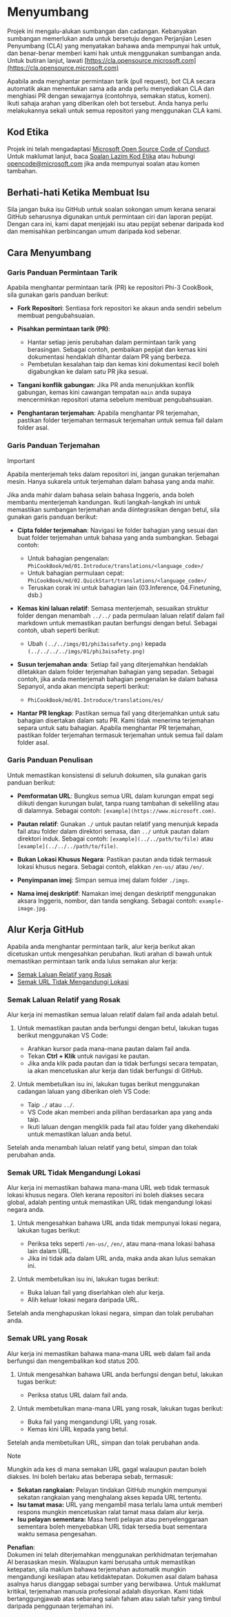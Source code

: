 # Menyumbang

Projek ini mengalu-alukan sumbangan dan cadangan. Kebanyakan sumbangan memerlukan anda untuk bersetuju dengan Perjanjian Lesen Penyumbang (CLA) yang menyatakan bahawa anda mempunyai hak untuk, dan benar-benar memberi kami hak untuk menggunakan sumbangan anda. Untuk butiran lanjut, lawati [https://cla.opensource.microsoft.com](https://cla.opensource.microsoft.com)

Apabila anda menghantar permintaan tarik (pull request), bot CLA secara automatik akan menentukan sama ada anda perlu menyediakan CLA dan menghiasi PR dengan sewajarnya (contohnya, semakan status, komen). Ikuti sahaja arahan yang diberikan oleh bot tersebut. Anda hanya perlu melakukannya sekali untuk semua repositori yang menggunakan CLA kami.

## Kod Etika

Projek ini telah mengadaptasi [Microsoft Open Source Code of Conduct](https://opensource.microsoft.com/codeofconduct/).  
Untuk maklumat lanjut, baca [Soalan Lazim Kod Etika](https://opensource.microsoft.com/codeofconduct/faq/) atau hubungi [opencode@microsoft.com](mailto:opencode@microsoft.com) jika anda mempunyai soalan atau komen tambahan.

## Berhati-hati Ketika Membuat Isu

Sila jangan buka isu GitHub untuk soalan sokongan umum kerana senarai GitHub seharusnya digunakan untuk permintaan ciri dan laporan pepijat. Dengan cara ini, kami dapat menjejaki isu atau pepijat sebenar daripada kod dan memisahkan perbincangan umum daripada kod sebenar.

## Cara Menyumbang

### Garis Panduan Permintaan Tarik

Apabila menghantar permintaan tarik (PR) ke repositori Phi-3 CookBook, sila gunakan garis panduan berikut:

- **Fork Repositori**: Sentiasa fork repositori ke akaun anda sendiri sebelum membuat pengubahsuaian.

- **Pisahkan permintaan tarik (PR)**:
  - Hantar setiap jenis perubahan dalam permintaan tarik yang berasingan. Sebagai contoh, pembaikan pepijat dan kemas kini dokumentasi hendaklah dihantar dalam PR yang berbeza.
  - Pembetulan kesalahan taip dan kemas kini dokumentasi kecil boleh digabungkan ke dalam satu PR jika sesuai.

- **Tangani konflik gabungan**: Jika PR anda menunjukkan konflik gabungan, kemas kini cawangan tempatan `main` anda supaya mencerminkan repositori utama sebelum membuat pengubahsuaian.

- **Penghantaran terjemahan**: Apabila menghantar PR terjemahan, pastikan folder terjemahan termasuk terjemahan untuk semua fail dalam folder asal.

### Garis Panduan Terjemahan

> [!IMPORTANT]
>
> Apabila menterjemah teks dalam repositori ini, jangan gunakan terjemahan mesin. Hanya sukarela untuk terjemahan dalam bahasa yang anda mahir.

Jika anda mahir dalam bahasa selain bahasa Inggeris, anda boleh membantu menterjemah kandungan. Ikuti langkah-langkah ini untuk memastikan sumbangan terjemahan anda diintegrasikan dengan betul, sila gunakan garis panduan berikut:

- **Cipta folder terjemahan**: Navigasi ke folder bahagian yang sesuai dan buat folder terjemahan untuk bahasa yang anda sumbangkan. Sebagai contoh:
  - Untuk bahagian pengenalan: `PhiCookBook/md/01.Introduce/translations/<language_code>/`
  - Untuk bahagian permulaan cepat: `PhiCookBook/md/02.QuickStart/translations/<language_code>/`
  - Teruskan corak ini untuk bahagian lain (03.Inference, 04.Finetuning, dsb.)

- **Kemas kini laluan relatif**: Semasa menterjemah, sesuaikan struktur folder dengan menambah `../../` pada permulaan laluan relatif dalam fail markdown untuk memastikan pautan berfungsi dengan betul. Sebagai contoh, ubah seperti berikut:
  - Ubah `(../../imgs/01/phi3aisafety.png)` kepada `(../../../../imgs/01/phi3aisafety.png)`

- **Susun terjemahan anda**: Setiap fail yang diterjemahkan hendaklah diletakkan dalam folder terjemahan bahagian yang sepadan. Sebagai contoh, jika anda menterjemah bahagian pengenalan ke dalam bahasa Sepanyol, anda akan mencipta seperti berikut:
  - `PhiCookBook/md/01.Introduce/translations/es/`

- **Hantar PR lengkap**: Pastikan semua fail yang diterjemahkan untuk satu bahagian disertakan dalam satu PR. Kami tidak menerima terjemahan separa untuk satu bahagian. Apabila menghantar PR terjemahan, pastikan folder terjemahan termasuk terjemahan untuk semua fail dalam folder asal.

### Garis Panduan Penulisan

Untuk memastikan konsistensi di seluruh dokumen, sila gunakan garis panduan berikut:

- **Pemformatan URL**: Bungkus semua URL dalam kurungan empat segi diikuti dengan kurungan bulat, tanpa ruang tambahan di sekeliling atau di dalamnya. Sebagai contoh: `[example](https://www.microsoft.com)`.

- **Pautan relatif**: Gunakan `./` untuk pautan relatif yang menunjuk kepada fail atau folder dalam direktori semasa, dan `../` untuk pautan dalam direktori induk. Sebagai contoh: `[example](../../path/to/file)` atau `[example](../../../path/to/file)`.

- **Bukan Lokasi Khusus Negara**: Pastikan pautan anda tidak termasuk lokasi khusus negara. Sebagai contoh, elakkan `/en-us/` atau `/en/`.

- **Penyimpanan imej**: Simpan semua imej dalam folder `./imgs`.

- **Nama imej deskriptif**: Namakan imej dengan deskriptif menggunakan aksara Inggeris, nombor, dan tanda sengkang. Sebagai contoh: `example-image.jpg`.

## Alur Kerja GitHub

Apabila anda menghantar permintaan tarik, alur kerja berikut akan dicetuskan untuk mengesahkan perubahan. Ikuti arahan di bawah untuk memastikan permintaan tarik anda lulus semakan alur kerja:

- [Semak Laluan Relatif yang Rosak](../..)
- [Semak URL Tidak Mengandungi Lokasi](../..)

### Semak Laluan Relatif yang Rosak

Alur kerja ini memastikan semua laluan relatif dalam fail anda adalah betul.

1. Untuk memastikan pautan anda berfungsi dengan betul, lakukan tugas berikut menggunakan VS Code:
    - Arahkan kursor pada mana-mana pautan dalam fail anda.
    - Tekan **Ctrl + Klik** untuk navigasi ke pautan.
    - Jika anda klik pada pautan dan ia tidak berfungsi secara tempatan, ia akan mencetuskan alur kerja dan tidak berfungsi di GitHub.

1. Untuk membetulkan isu ini, lakukan tugas berikut menggunakan cadangan laluan yang diberikan oleh VS Code:
    - Taip `./` atau `../`.
    - VS Code akan memberi anda pilihan berdasarkan apa yang anda taip.
    - Ikuti laluan dengan mengklik pada fail atau folder yang dikehendaki untuk memastikan laluan anda betul.

Setelah anda menambah laluan relatif yang betul, simpan dan tolak perubahan anda.

### Semak URL Tidak Mengandungi Lokasi

Alur kerja ini memastikan bahawa mana-mana URL web tidak termasuk lokasi khusus negara. Oleh kerana repositori ini boleh diakses secara global, adalah penting untuk memastikan URL tidak mengandungi lokasi negara anda.

1. Untuk mengesahkan bahawa URL anda tidak mempunyai lokasi negara, lakukan tugas berikut:

    - Periksa teks seperti `/en-us/`, `/en/`, atau mana-mana lokasi bahasa lain dalam URL.
    - Jika ini tidak ada dalam URL anda, maka anda akan lulus semakan ini.

1. Untuk membetulkan isu ini, lakukan tugas berikut:
    - Buka laluan fail yang diserlahkan oleh alur kerja.
    - Alih keluar lokasi negara daripada URL.

Setelah anda menghapuskan lokasi negara, simpan dan tolak perubahan anda.

### Semak URL yang Rosak

Alur kerja ini memastikan bahawa mana-mana URL web dalam fail anda berfungsi dan mengembalikan kod status 200.

1. Untuk mengesahkan bahawa URL anda berfungsi dengan betul, lakukan tugas berikut:
    - Periksa status URL dalam fail anda.

2. Untuk membetulkan mana-mana URL yang rosak, lakukan tugas berikut:
    - Buka fail yang mengandungi URL yang rosak.
    - Kemas kini URL kepada yang betul.

Setelah anda membetulkan URL, simpan dan tolak perubahan anda.

> [!NOTE]
>
> Mungkin ada kes di mana semakan URL gagal walaupun pautan boleh diakses. Ini boleh berlaku atas beberapa sebab, termasuk:
>
> - **Sekatan rangkaian:** Pelayan tindakan GitHub mungkin mempunyai sekatan rangkaian yang menghalang akses kepada URL tertentu.
> - **Isu tamat masa:** URL yang mengambil masa terlalu lama untuk memberi respons mungkin mencetuskan ralat tamat masa dalam alur kerja.
> - **Isu pelayan sementara:** Masa henti pelayan atau penyelenggaraan sementara boleh menyebabkan URL tidak tersedia buat sementara waktu semasa pengesahan.

**Penafian**:  
Dokumen ini telah diterjemahkan menggunakan perkhidmatan terjemahan AI berasaskan mesin. Walaupun kami berusaha untuk memastikan ketepatan, sila maklum bahawa terjemahan automatik mungkin mengandungi kesilapan atau ketidaktepatan. Dokumen asal dalam bahasa asalnya harus dianggap sebagai sumber yang berwibawa. Untuk maklumat kritikal, terjemahan manusia profesional adalah disyorkan. Kami tidak bertanggungjawab atas sebarang salah faham atau salah tafsir yang timbul daripada penggunaan terjemahan ini.